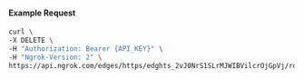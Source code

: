 <!-- Code generated for API Clients. DO NOT EDIT. -->

#### Example Request

```bash
curl \
-X DELETE \
-H "Authorization: Bearer {API_KEY}" \
-H "Ngrok-Version: 2" \
https://api.ngrok.com/edges/https/edghts_2vJ0NrS1SLrMJWIBVilcrOjGpVj/routes/edghtsrt_2vJ0Nxu6QPptsu5dm685VQb8KgN/backend
```
